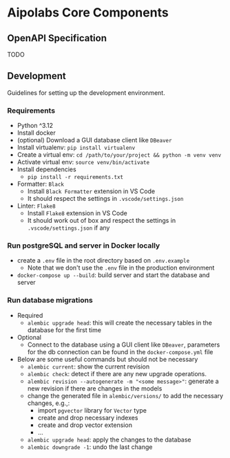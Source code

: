 # Aipolabs Core Components

## OpenAPI Specification
TODO

## Development
Guidelines for setting up the development environment.

### Requirements
- Python ^3.12
- Install docker
- (optional) Download a GUI database client like `DBeaver`
- Install virtualenv: `pip install virtualenv`
- Create a virtual env: `cd /path/to/your/project && python -m venv venv`
- Activate virtual env: `source venv/bin/activate`
- Install dependencies
  - `pip install -r requirements.txt`
- Formatter: `Black`
  - Install `Black Formatter` extension in VS Code
  - It should respect the settings in `.vscode/settings.json`
- Linter: `Flake8`
  - Install `Flake8` extension in VS Code
  - It should work out of box and respect the settings in `.vscode/settings.json` if any

### Run postgreSQL and server in Docker locally
- create a `.env` file in the root directory based on `.env.example`
  - Note that we don't use the `.env` file in the production environment
- `docker-compose up --build`: build server and start the database and server

### Run database migrations
- Required
  - `alembic upgrade head`: this will create the necessary tables in the database for the first time
- Optional
  - Connect to the database using a GUI client like `DBeaver`, parameters for the db connection can be found in the `docker-compose.yml` file 
- Below are some useful commands but should not be necessary
  - `alembic current`: show the current revision
  - `alembic check`: detect if there are any new upgrade operations.
  - `alembic revision --autogenerate -m "<some message>"`: generate a new revision if there are changes in the models
  - change the generated file in `alembic/versions/` to add the necessary changes, e.g.,:
    - import `pgvector` library for `Vector` type
    - create and drop necessary indexes
    - create and drop vector extension
    - ...
  - `alembic upgrade head`: apply the changes to the database
  - `alembic downgrade -1`: undo the last change
